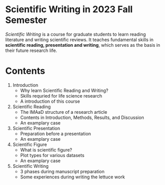 # Scientific Writing in 2023 Fall Semester
*Scientific Writing* is a course for graduate students to learn reading literature and writing scientific reviews. It teaches fundamental skills in **scientific reading, presentation and writing**, which serves as the basis in their future research life.

# Contents
1. Introduction
    * Why learn Scientific Reading and Writing?
    * Skills requried for life science research
    * A introduction of this course
2. Scientific Reading
    * The IMAaD structure of a research article
    * Contents in Introduction, Methods, Results, and Discussion
    * An examplary case
3. Scientific Presentation
    * Preparation before a presentation
    * An examplary case
4. Scientific Figure
    * What is scientific figure?
    * Plot types for various datasets
    * An examplary case
5. Scientific Writing
    * 3 phases during manuscript preparation
    * Some experiences during writing the lettuce work
